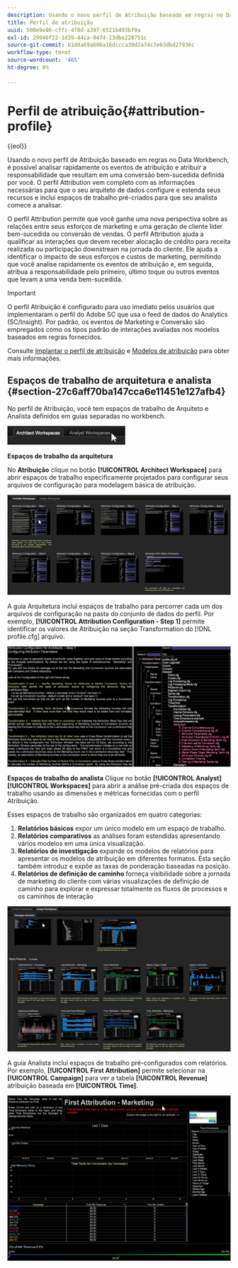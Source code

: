 ```yaml
---
description: Usando o novo perfil de Atribuição baseado em regras no Data Workbench, é possível analisar rapidamente os eventos de atribuição e atribuir a responsabilidade que resultam em uma conversão bem-sucedida definida por você. O perfil Attribution vem completo com as informações necessárias para que o seu arquiteto de dados configure e estenda seus recursos e inclui espaços de trabalho pré-criados para que seu analista comece a analisar.
title: Perfil de atribuição
uuid: 500e9e86-cffc-4f0d-a397-6521b493bf9a
exl-id: 29946f22-1d39-44ca-9474-13dbe228751c
source-git-commit: b1dda69a606a16dccca30d2a74c7e63dbd27936c
workflow-type: tm+mt
source-wordcount: '465'
ht-degree: 0%

---
```


# Perfil de atribuição{#attribution-profile}

{{eol}}

Usando o novo perfil de Atribuição baseado em regras no Data Workbench, é possível analisar rapidamente os eventos de atribuição e atribuir a responsabilidade que resultam em uma conversão bem-sucedida definida por você. O perfil Attribution vem completo com as informações necessárias para que o seu arquiteto de dados configure e estenda seus recursos e inclui espaços de trabalho pré-criados para que seu analista comece a analisar.

O perfil Attribution permite que você ganhe uma nova perspectiva sobre as relações entre seus esforços de marketing e uma geração de cliente líder bem-sucedida ou conversão de vendas. O perfil Attribution ajuda a qualificar as interações que devem receber alocação de crédito para receita realizada ou participação downstream na jornada do cliente. Ele ajuda a identificar o impacto de seus esforços e custos de marketing, permitindo que você analise rapidamente os eventos de atribuição e, em seguida, atribua a responsabilidade pelo primeiro, último toque ou outros eventos que levam a uma venda bem-sucedida.

<!-- <a id="section_648A288E4CA84D579884BC161085C4D5"></a> -->

>[!IMPORTANT]
>
>O perfil Atribuição é configurado para uso imediato pelos usuários que implementaram o perfil do Adobe SC que usa o feed de dados do Analytics (SC/Insight). Por padrão, os eventos de Marketing e Conversão são empregados como os tipos padrão de interações avaliadas nos modelos baseados em regras fornecidos.

Consulte [Implantar o perfil de atribuição](../../../../home/c-get-started/c-attribution-profiles/c-rules-attrib/c-attrib-profile-deploy.md#concept-fbcb5800cd6a40cc901e61f3882988c0) e [Modelos de atribuição](../../../../home/c-get-started/c-attribution-profiles/c-rules-attrib/c-attrib-models.md#concept-e209c7e86a5c4008ad6d78fdf4ea032d) para obter mais informações.

## Espaços de trabalho de arquitetura e analista {#section-27c6aff70ba147cca6e11451e127afb4}

No perfil de Atribuição, você tem espaços de trabalho de Arquiteto e Analista definidos em guias separadas no workbench.

![](assets/attribution_profile_tabs.png)

**Espaços de trabalho da arquitetura**

No **Atribuição** clique no botão **[!UICONTROL Architect Workspace]** para abrir espaços de trabalho especificamente projetados para configurar seus arquivos de configuração para modelagem básica de atribuição.

![](assets/attribution_profile_arch.png)

A guia Arquitetura inclui espaços de trabalho para percorrer cada um dos arquivos de configuração na pasta do conjunto de dados do perfil. Por exemplo, **[!UICONTROL Attribution Configuration - Step 1]** permite identificar os valores de Atribuição na seção Transformation do [!DNL profile.cfg] arquivo.

![](assets/attribution_profile_arch_step1.png)

**Espaços de trabalho do analista** Clique no botão **[!UICONTROL Analyst]** **[!UICONTROL Workspaces]** para abrir a análise pré-criada dos espaços de trabalho usando as dimensões e métricas fornecidas com o perfil Atribuição.

Esses espaços de trabalho são organizados em quatro categorias:

1. **Relatórios básicos** expor um único modelo em um espaço de trabalho.
1. **Relatórios comparativos** as análises foram estendidas apresentando vários modelos em uma única visualização.
1. **Relatórios de investigação** expande os modelos de relatórios para apresentar os modelos de atribuição em diferentes formatos. Esta seção também introduz e expõe as taxas de ponderação baseadas na posição.
1. **Relatórios de definição de caminho** forneça visibilidade sobre a jornada de marketing do cliente com várias visualizações de definição de caminho para explorar e expressar totalmente os fluxos de processos e os caminhos de interação

![](assets/attribution_profile_analyst.png)

A guia Analista inclui espaços de trabalho pré-configurados com relatórios. Por exemplo, **[!UICONTROL First Attribution]** permite selecionar na **[!UICONTROL Campaign]** para ver a tabela **[!UICONTROL Revenue]** atribuição baseada em **[!UICONTROL Time]**.

![](assets/attribution_profile_analyst_step1.png)
